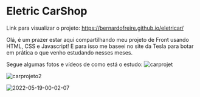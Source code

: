 # Eletric CarShop

Link para visualizar o projeto: https://bernardofreire.github.io/eletricar/

Olá, é um prazer estar aqui compartilhando meu projeto de Front usando HTML, CSS e Javascript! E para isso me baseei no site da Tesla para botar em prática o que venho estudando nesses meses.

Segue algumas fotos e vídeos de como está o estudo:
![carprojet](https://user-images.githubusercontent.com/81259484/169202783-f08b6632-5bdc-4342-9f51-5c6293b6e3a1.png)

![carprojeto2](https://user-images.githubusercontent.com/81259484/169202790-d14405b1-1a75-4741-979c-b89db6d110d7.png)

![2022-05-19-00-02-07](https://user-images.githubusercontent.com/81259484/169203127-1bf983ad-5c32-4757-b5ec-e182f16d7be5.gif)
